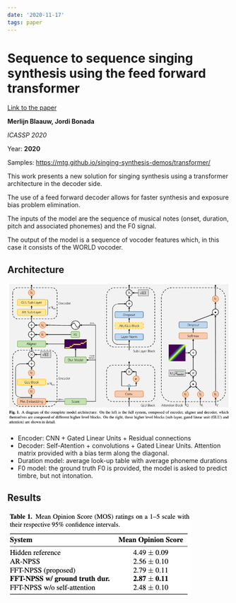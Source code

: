 ```yaml
---
date: '2020-11-17'
tags: paper
---
```

# Sequence to sequence singing synthesis using the feed forward transformer

[Link to the paper](https://arxiv.org/abs/1910.09989)

**Merlijn Blaauw, Jordi Bonada**

*ICASSP 2020*

Year: **2020**

Samples:  https://mtg.github.io/singing-synthesis-demos/transformer/

This work presents a new solution for singing synthesis using a transformer architecture in the decoder side.

The use of a feed forward decoder allows for faster synthesis and exposure bias problem elimination.

The inputs of the model are the sequence of musical notes (onset, duration, pitch and associated phonemes) and the F0 signal.

The output of the model is a sequence of vocoder features which, in this case it consists of the WORLD vocoder.

## Architecture
![](assets/blaauw2020/architecture.png)

- Encoder: CNN + Gated Linear Units + Residual connections
- Decoder: Self-Atention + convolutions + Gated Linear Units. Attention matrix provided with a bias term along the diagonal.
- Duration model: average look-up table with average phoneme durations
- F0 model: the ground truth F0 is provided, the model is asked to predict timbre, but not intonation.


## Results
![](assets/blaauw2020/results_table.png)